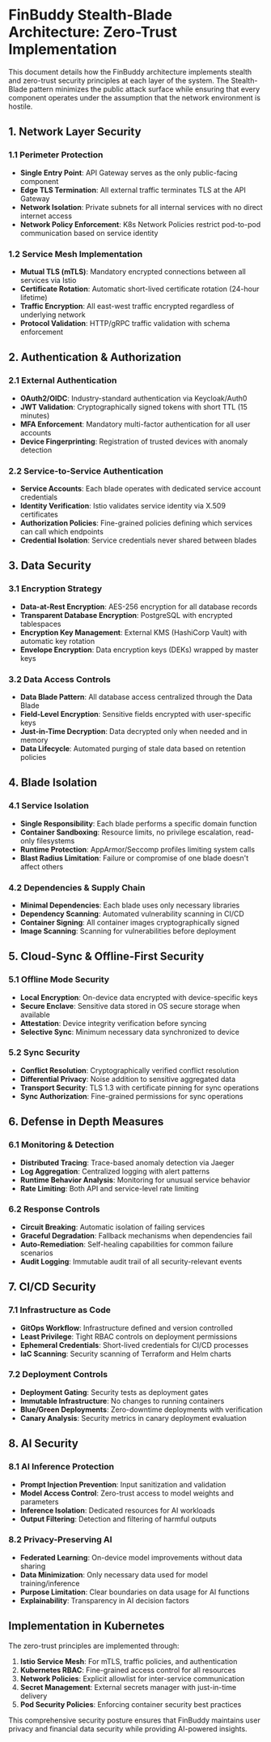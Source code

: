 # FinBuddy Stealth-Blade Architecture: Zero-Trust Implementation

This document details how the FinBuddy architecture implements stealth and zero-trust security principles at each layer of the system. The Stealth-Blade pattern minimizes the public attack surface while ensuring that every component operates under the assumption that the network environment is hostile.

## 1. Network Layer Security

### 1.1 Perimeter Protection
- **Single Entry Point**: API Gateway serves as the only public-facing component
- **Edge TLS Termination**: All external traffic terminates TLS at the API Gateway
- **Network Isolation**: Private subnets for all internal services with no direct internet access
- **Network Policy Enforcement**: K8s Network Policies restrict pod-to-pod communication based on service identity

### 1.2 Service Mesh Implementation
- **Mutual TLS (mTLS)**: Mandatory encrypted connections between all services via Istio
- **Certificate Rotation**: Automatic short-lived certificate rotation (24-hour lifetime)
- **Traffic Encryption**: All east-west traffic encrypted regardless of underlying network
- **Protocol Validation**: HTTP/gRPC traffic validation with schema enforcement

## 2. Authentication & Authorization

### 2.1 External Authentication
- **OAuth2/OIDC**: Industry-standard authentication via Keycloak/Auth0
- **JWT Validation**: Cryptographically signed tokens with short TTL (15 minutes)
- **MFA Enforcement**: Mandatory multi-factor authentication for all user accounts
- **Device Fingerprinting**: Registration of trusted devices with anomaly detection

### 2.2 Service-to-Service Authentication
- **Service Accounts**: Each blade operates with dedicated service account credentials
- **Identity Verification**: Istio validates service identity via X.509 certificates
- **Authorization Policies**: Fine-grained policies defining which services can call which endpoints
- **Credential Isolation**: Service credentials never shared between blades

## 3. Data Security

### 3.1 Encryption Strategy
- **Data-at-Rest Encryption**: AES-256 encryption for all database records
- **Transparent Database Encryption**: PostgreSQL with encrypted tablespaces
- **Encryption Key Management**: External KMS (HashiCorp Vault) with automatic key rotation
- **Envelope Encryption**: Data encryption keys (DEKs) wrapped by master keys

### 3.2 Data Access Controls
- **Data Blade Pattern**: All database access centralized through the Data Blade
- **Field-Level Encryption**: Sensitive fields encrypted with user-specific keys
- **Just-in-Time Decryption**: Data decrypted only when needed and in memory
- **Data Lifecycle**: Automated purging of stale data based on retention policies

## 4. Blade Isolation

### 4.1 Service Isolation
- **Single Responsibility**: Each blade performs a specific domain function
- **Container Sandboxing**: Resource limits, no privilege escalation, read-only filesystems
- **Runtime Protection**: AppArmor/Seccomp profiles limiting system calls
- **Blast Radius Limitation**: Failure or compromise of one blade doesn't affect others

### 4.2 Dependencies & Supply Chain
- **Minimal Dependencies**: Each blade uses only necessary libraries
- **Dependency Scanning**: Automated vulnerability scanning in CI/CD
- **Container Signing**: All container images cryptographically signed
- **Image Scanning**: Scanning for vulnerabilities before deployment

## 5. Cloud-Sync & Offline-First Security

### 5.1 Offline Mode Security
- **Local Encryption**: On-device data encrypted with device-specific keys
- **Secure Enclave**: Sensitive data stored in OS secure storage when available
- **Attestation**: Device integrity verification before syncing
- **Selective Sync**: Minimum necessary data synchronized to device

### 5.2 Sync Security
- **Conflict Resolution**: Cryptographically verified conflict resolution
- **Differential Privacy**: Noise addition to sensitive aggregated data
- **Transport Security**: TLS 1.3 with certificate pinning for sync operations
- **Sync Authorization**: Fine-grained permissions for sync operations

## 6. Defense in Depth Measures

### 6.1 Monitoring & Detection
- **Distributed Tracing**: Trace-based anomaly detection via Jaeger
- **Log Aggregation**: Centralized logging with alert patterns
- **Runtime Behavior Analysis**: Monitoring for unusual service behavior
- **Rate Limiting**: Both API and service-level rate limiting

### 6.2 Response Controls
- **Circuit Breaking**: Automatic isolation of failing services
- **Graceful Degradation**: Fallback mechanisms when dependencies fail
- **Auto-Remediation**: Self-healing capabilities for common failure scenarios
- **Audit Logging**: Immutable audit trail of all security-relevant events

## 7. CI/CD Security

### 7.1 Infrastructure as Code
- **GitOps Workflow**: Infrastructure defined and version controlled
- **Least Privilege**: Tight RBAC controls on deployment permissions
- **Ephemeral Credentials**: Short-lived credentials for CI/CD processes
- **IaC Scanning**: Security scanning of Terraform and Helm charts

### 7.2 Deployment Controls
- **Deployment Gating**: Security tests as deployment gates
- **Immutable Infrastructure**: No changes to running containers
- **Blue/Green Deployments**: Zero-downtime deployments with verification
- **Canary Analysis**: Security metrics in canary deployment evaluation

## 8. AI Security

### 8.1 AI Inference Protection
- **Prompt Injection Prevention**: Input sanitization and validation
- **Model Access Control**: Zero-trust access to model weights and parameters
- **Inference Isolation**: Dedicated resources for AI workloads
- **Output Filtering**: Detection and filtering of harmful outputs

### 8.2 Privacy-Preserving AI
- **Federated Learning**: On-device model improvements without data sharing
- **Data Minimization**: Only necessary data used for model training/inference
- **Purpose Limitation**: Clear boundaries on data usage for AI functions
- **Explainability**: Transparency in AI decision factors

## Implementation in Kubernetes

The zero-trust principles are implemented through:

1. **Istio Service Mesh**: For mTLS, traffic policies, and authentication
2. **Kubernetes RBAC**: Fine-grained access control for all resources
3. **Network Policies**: Explicit allowlist for inter-service communication
4. **Secret Management**: External secrets manager with just-in-time delivery
5. **Pod Security Policies**: Enforcing container security best practices

This comprehensive security posture ensures that FinBuddy maintains user privacy and financial data security while providing AI-powered insights.
